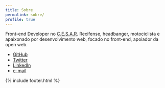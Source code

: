 ```yaml
---
title: Sobre
permalink: sobre/
profile: true
---
```


Front-end Developer no [C.E.S.A.R](http://www.cesar.org.br). Recifense, headbanger, motociclista e  apaixonado por desenvolvimento web, focado no front-end, apoiador da open web.

  - [<i class="fa fa-github"></i> GitHub](http://github.com/brunolimawd)
  - [<i class="fa fa-twitter"></i> Twitter](http://twitter.com/brunolimawd)
  - [<i class="fa fa-linkedin-square"></i> LinkedIn](https://br.linkedin.com/in/brunolimawd)
  - [<i class="fa fa-envelope-o"></i> e-mail](mailto:brunolimawd@gmail.com)

{% include footer.html %}
